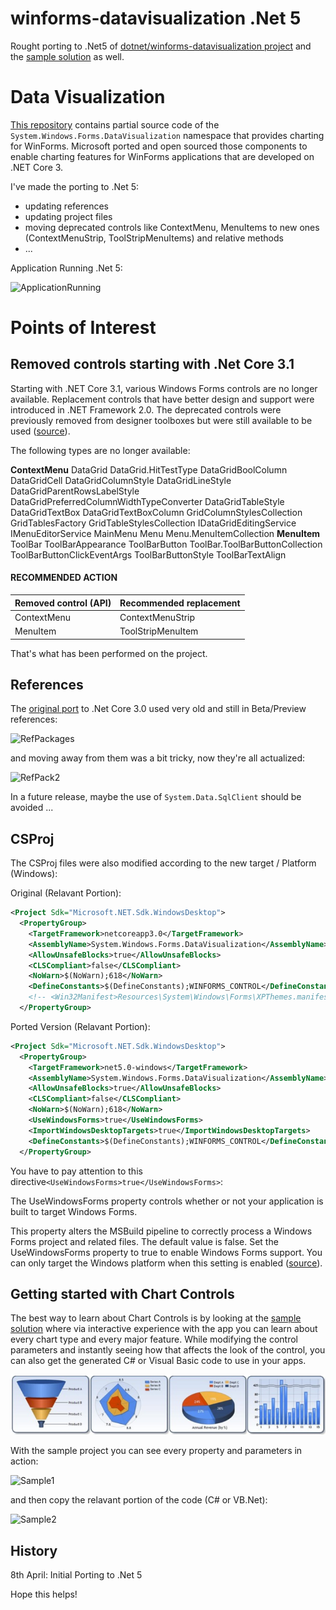 # winforms-datavisualization .Net 5
 Rought porting to .Net5 of [dotnet/winforms-datavisualization project](https://github.com/dotnet/winforms-datavisualization) and the [sample solution](https://github.com/AngeloCresta/winforms-datavisualization-net5/tree/main/sample) as well. 
 
# Data Visualization
[This repository](https://github.com/AngeloCresta/winforms-datavisualization-net5) contains partial source code of the `System.Windows.Forms.DataVisualization` namespace that provides charting for WinForms. 
Microsoft ported and open sourced those components to enable charting features for WinForms applications that are developed on .NET Core 3.

I've made the porting to .Net 5:
- updating references
- updating project files
- moving deprecated controls like ContextMenu, MenuItems to new ones (ContextMenuStrip, ToolStripMenuItems) and relative methods
- ...

Application Running .Net 5:

![ApplicationRunning](https://user-images.githubusercontent.com/12256319/115564835-2480c380-a2b9-11eb-9d32-879855f5f4c3.PNG)

# Points of Interest

## Removed controls starting with .Net Core 3.1
Starting with .NET Core 3.1, various Windows Forms controls are no longer available. Replacement controls that have better design and support were introduced in .NET Framework 2.0. The deprecated controls were previously removed from designer toolboxes but were still available to be used ([source](https://docs.microsoft.com/en-us/dotnet/core/compatibility/3.1)).

The following types are no longer available:

**ContextMenu**
DataGrid
DataGrid.HitTestType
DataGridBoolColumn
DataGridCell
DataGridColumnStyle
DataGridLineStyle
DataGridParentRowsLabelStyle
DataGridPreferredColumnWidthTypeConverter
DataGridTableStyle
DataGridTextBox
DataGridTextBoxColumn
GridColumnStylesCollection
GridTablesFactory
GridTableStylesCollection
IDataGridEditingService
IMenuEditorService
MainMenu
Menu
Menu.MenuItemCollection
**MenuItem**
ToolBar
ToolBarAppearance
ToolBarButton
ToolBar.ToolBarButtonCollection
ToolBarButtonClickEventArgs
ToolBarButtonStyle
ToolBarTextAlign

#### RECOMMENDED ACTION
Removed control (API)|Recommended replacement
---------------------|-----------------------
ContextMenu|ContextMenuStrip	
MenuItem|ToolStripMenuItem	

That's what has been performed on the project.

## References
The [original port](https://github.com/dotnet/winforms-datavisualization) to .Net Core 3.0 used very old and still in Beta/Preview references:

![RefPackages](https://user-images.githubusercontent.com/12256319/115697948-60bd2e00-a364-11eb-96a3-4de0586dc830.PNG)

and moving away from them was a bit tricky, now they're all actualized:

![RefPack2](https://user-images.githubusercontent.com/12256319/115698475-f1940980-a364-11eb-8a2f-fa5782250268.PNG)

In a future release, maybe the use of `System.Data.SqlClient` should be avoided ...

## CSProj
The CSProj files were also modified according to the new target / Platform (Windows):

Original (Relavant Portion):
```xml
<Project Sdk="Microsoft.NET.Sdk.WindowsDesktop">
  <PropertyGroup>
    <TargetFramework>netcoreapp3.0</TargetFramework>
    <AssemblyName>System.Windows.Forms.DataVisualization</AssemblyName>
    <AllowUnsafeBlocks>true</AllowUnsafeBlocks>
    <CLSCompliant>false</CLSCompliant>
    <NoWarn>$(NoWarn);618</NoWarn>
    <DefineConstants>$(DefineConstants);WINFORMS_CONTROL</DefineConstants>
    <!-- <Win32Manifest>Resources\System\Windows\Forms\XPThemes.manifest</Win32Manifest> -->
  </PropertyGroup>
  ```
  
Ported Version (Relavant Portion):
```xml
<Project Sdk="Microsoft.NET.Sdk.WindowsDesktop">
  <PropertyGroup>
    <TargetFramework>net5.0-windows</TargetFramework>
    <AssemblyName>System.Windows.Forms.DataVisualization</AssemblyName>
    <AllowUnsafeBlocks>true</AllowUnsafeBlocks>
    <CLSCompliant>false</CLSCompliant>
    <NoWarn>$(NoWarn);618</NoWarn>
    <UseWindowsForms>true</UseWindowsForms>
    <ImportWindowsDesktopTargets>true</ImportWindowsDesktopTargets>
    <DefineConstants>$(DefineConstants);WINFORMS_CONTROL</DefineConstants>
  </PropertyGroup>
```

You have to pay attention to this directive`<UseWindowsForms>true</UseWindowsForms>`:

The UseWindowsForms property controls whether or not your application is built to target Windows Forms. 

This property alters the MSBuild pipeline to correctly process a Windows Forms project and related files. The default value is false. Set the UseWindowsForms property to true to enable Windows Forms support. You can only target the Windows platform when this setting is enabled ([source](https://docs.microsoft.com/en-us/dotnet/core/project-sdk/msbuild-props-desktop#usewindowsforms)).
    
## Getting started with Chart Controls
The best way to learn about Chart Controls is by looking at the [sample solution](https://github.com/AngeloCresta/winforms-datavisualization-net5/tree/main/sample) where via interactive experience with the app you can learn about every chart type and every major feature. While modifying the control parameters and instantly seeing how that affects the look of the control, you can also get the generated C# or Visual Basic code to use in your apps.

![Chart Controls](sample-screenshot.png)

With the sample project you can see every property and parameters in action:

![Sample1](https://user-images.githubusercontent.com/12256319/115695599-3cf8e880-a362-11eb-920f-c412780baa03.PNG)

and then copy the relavant portion of the code (C# or VB.Net):

![Sample2](https://user-images.githubusercontent.com/12256319/115695886-729dd180-a362-11eb-9662-3981e1072dd6.PNG)


## History
8th April: Initial Porting to .Net 5

Hope this helps!
